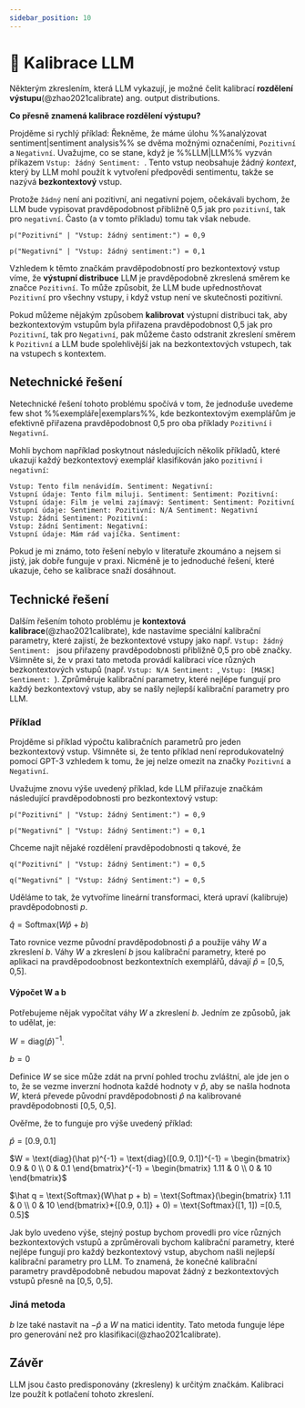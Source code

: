 ```yaml
---
sidebar_position: 10
---
```


# 🔴 Kalibrace LLM

Některým zkreslením, která LLM vykazují, je možné čelit kalibrací **rozdělení výstupu**(@zhao2021calibrate) ang. output distributions. 

**Co přesně znamená kalibrace rozdělení výstupu?**

Projděme si rychlý příklad: Řekněme, že máme úlohu %%analýzovat sentiment|sentiment analysis%% se dvěma možnými označeními, `Pozitivní` a `Negativní`. Uvažujme, co se stane, když je %%LLM|LLM%% vyzván příkazem `Vstup: žádný Sentiment: `. Tento vstup neobsahuje žádný _kontext_, který by LLM mohl použít k vytvoření předpovědi sentimentu, takže se nazývá **bezkontextový** vstup.

Protože `žádný` není ani pozitivní, ani negativní pojem, očekávali bychom, že LLM bude vypisovat pravděpodobnost přibližně 0,5 jak pro `pozitivní`, tak pro `negativní`. Často (a v tomto příkladu) tomu tak však nebude.
```
p("Pozitivní" | "Vstup: žádný sentiment:") = 0,9

p("Negativní" | "Vstup: žádný sentiment:") = 0,1
```

Vzhledem k těmto značkám pravděpodobností pro bezkontextový vstup víme, že **výstupní distribuce** LLM je pravděpodobně zkreslená směrem ke značce `Pozitivní`. To může způsobit, že LLM bude upřednostňovat `Pozitivní` pro všechny vstupy, i když vstup není ve skutečnosti pozitivní.

Pokud můžeme nějakým způsobem **kalibrovat** výstupní distribuci tak, aby bezkontextovým vstupům byla přiřazena pravděpodobnost 0,5 jak pro `Pozitivní`, tak pro `Negativní`, pak můžeme často odstranit zkreslení směrem k `Pozitivní` a LLM bude spolehlivější jak na bezkontextových vstupech, tak na vstupech s kontextem.

## Netechnické řešení

Netechnické řešení tohoto problému spočívá v tom, že jednoduše uvedeme few shot %%exempláře|exemplars%%, kde
bezkontextovým exemplářům je efektivně přiřazena pravděpodobnost 0,5 pro oba příklady `Pozitivní` i `Negativní`.

Mohli bychom například poskytnout následujících několik příkladů, které ukazují každý bezkontextový exemplář klasifikován jako `pozitivní` i `negativní`:
```
Vstup: Tento film nenávidím. Sentiment: Negativní:
Vstupní údaje: Tento film miluji. Sentiment: Sentiment: Pozitivní:
Vstupní údaje: Film je velmi zajímavý: Sentiment: Sentiment: Pozitivní
Vstupní údaje: Sentiment: Pozitivní: N/A Sentiment: Negativní
Vstup: žádní Sentiment: Pozitivní:
Vstup: žádní Sentiment: Negativní:
Vstupní údaje: Mám rád vajíčka. Sentiment:
```

Pokud je mi známo, toto řešení nebylo v literatuře zkoumáno a nejsem si jistý, jak dobře funguje v praxi. Nicméně je to jednoduché řešení, které ukazuje, čeho se kalibrace snaží dosáhnout.

## Technické řešení

Dalším řešením tohoto problému je __kontextová kalibrace__(@zhao2021calibrate), kde nastavíme speciální kalibrační parametry, které zajistí, že bezkontextové vstupy jako např. `Vstup: žádný Sentiment: ` jsou přiřazeny pravděpodobnosti přibližně 0,5 pro obě značky. Všimněte si, že v praxi tato metoda provádí kalibraci více různých bezkontextových vstupů (např. `Vstup: N/A Sentiment: `, `Vstup: [MASK] Sentiment: `). Zprůměruje kalibrační parametry, které nejlépe fungují pro každý bezkontextový vstup, aby se našly nejlepší kalibrační parametry pro LLM.

### Příklad

Projděme si příklad výpočtu kalibračních parametrů pro jeden bezkontextový vstup. Všimněte si, že tento příklad není reprodukovatelný pomocí GPT-3 vzhledem k tomu, že jej nelze omezit na značky `Pozitivní` a `Negativní`.

Uvažujme znovu výše uvedený příklad, kde LLM přiřazuje značkám následující pravděpodobnosti pro bezkontextový vstup:

```
p("Pozitivní" | "Vstup: žádný Sentiment:") = 0,9

p("Negativní" | "Vstup: žádný Sentiment:") = 0,1
```

Chceme najít nějaké rozdělení pravděpodobnosti q takové, že
```
q("Pozitivní" | "Vstup: žádný Sentiment:") = 0,5

q("Negativní" | "Vstup: žádný Sentiment:") = 0,5
```

Uděláme to tak, že vytvoříme lineární transformaci, která upraví (kalibruje) pravděpodobnosti $p$. 

$\hat q = \text{Softmax}(W\hat p + b)$

Tato rovnice vezme původní pravděpodobnosti $\hat p$ a použije váhy $W$ a zkreslení $b$. Váhy $W$ a zkreslení $b$ jsou kalibrační parametry, které po aplikaci na pravděpodoobnost bezkontextních exemplářů, dávají $\hat p$ = [0,5, 0,5].

#### Výpočet W a b

Potřebujeme nějak vypočítat váhy $W$ a zkreslení $b$. Jedním ze způsobů, jak to udělat, je: 

$W = \text{diag}(\hat p)^{-1}$. 

$b = 0$

Definice $W$ se sice může zdát na první pohled trochu zvláštní, ale jde jen o to, že se vezme inverzní hodnota každé hodnoty v $\hat p$, aby se našla hodnota $W$, která převede původní pravděpodobnosti $\hat p$ na kalibrované pravděpodobnosti [0,5, 0,5].

Ověřme, že to funguje pro výše uvedený příklad:

$\hat p = [0.9, 0.1]$

$W = \text{diag}(\hat p)^{-1} = \text{diag}([0.9, 0.1])^{-1} 
= \begin{bmatrix}
   0.9 & 0 \\
   0 & 0.1
\end{bmatrix}^{-1}
= \begin{bmatrix}
   1.11 & 0 \\
   0 & 10
\end{bmatrix}$

$\hat q = \text{Softmax}(W\hat p + b) = \text{Softmax}(\begin{bmatrix}
   1.11 & 0 \\
   0 & 10
\end{bmatrix}*{[0.9, 0.1]} + 0)
= \text{Softmax}([1, 1])
=[0.5, 0.5]$

Jak bylo uvedeno výše, stejný postup bychom provedli pro více různých bezkontextových vstupů a zprůměrovali bychom kalibrační parametry, které nejlépe fungují pro každý bezkontextový vstup, abychom našli nejlepší kalibrační parametry pro LLM. To znamená, že konečné kalibrační parametry pravděpodobně nebudou mapovat žádný z bezkontextových vstupů přesně na [0,5, 0,5].

### Jiná metoda

$b$ lze také nastavit na $-\hat p$ a $W$ na matici identity. Tato metoda funguje lépe pro generování než pro klasifikaci(@zhao2021calibrate).

## Závěr

LLM jsou často predisponovány (zkresleny) k určitým značkám. Kalibraci lze použít k potlačení tohoto zkreslení.